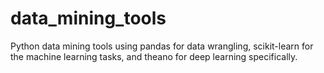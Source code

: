 # data_mining_tools

Python data mining tools using pandas for data wrangling, scikit-learn for the machine learning tasks, and theano for deep learning specifically.
